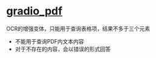 # [gradio_pdf](https://huggingface.co/spaces/freddyaboulton/gradio_pdf)

OCR的增强变体，只能用于查询表格项，结果不多于三个元素
- 不能用于查询PDF内文本内容
- 对于不存在的内容，会以错误的形式回答
